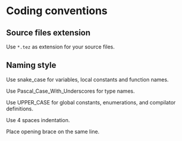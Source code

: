 # Coding conventions

## Source files extension

Use `*.tez` as extension for your source files.

## Naming style

Use snake_case for variables, local constants and function names.

Use Pascal_Case_With_Underscores for type names.

Use UPPER_CASE for global constants, enumerations, and compilator definitions.

Use 4 spaces indentation.

Place opening brace on the same line.

